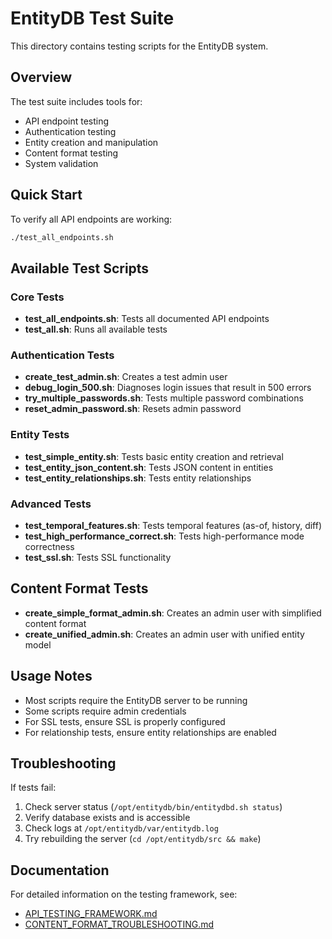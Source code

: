 # EntityDB Test Suite

This directory contains testing scripts for the EntityDB system.

## Overview

The test suite includes tools for:
- API endpoint testing
- Authentication testing
- Entity creation and manipulation
- Content format testing
- System validation

## Quick Start

To verify all API endpoints are working:

```bash
./test_all_endpoints.sh
```

## Available Test Scripts

### Core Tests

- **test_all_endpoints.sh**: Tests all documented API endpoints
- **test_all.sh**: Runs all available tests

### Authentication Tests

- **create_test_admin.sh**: Creates a test admin user
- **debug_login_500.sh**: Diagnoses login issues that result in 500 errors
- **try_multiple_passwords.sh**: Tests multiple password combinations
- **reset_admin_password.sh**: Resets admin password

### Entity Tests

- **test_simple_entity.sh**: Tests basic entity creation and retrieval
- **test_entity_json_content.sh**: Tests JSON content in entities
- **test_entity_relationships.sh**: Tests entity relationships

### Advanced Tests

- **test_temporal_features.sh**: Tests temporal features (as-of, history, diff)
- **test_high_performance_correct.sh**: Tests high-performance mode correctness
- **test_ssl.sh**: Tests SSL functionality

## Content Format Tests

- **create_simple_format_admin.sh**: Creates an admin user with simplified content format
- **create_unified_admin.sh**: Creates an admin user with unified entity model

## Usage Notes

- Most scripts require the EntityDB server to be running
- Some scripts require admin credentials
- For SSL tests, ensure SSL is properly configured
- For relationship tests, ensure entity relationships are enabled

## Troubleshooting

If tests fail:

1. Check server status (`/opt/entitydb/bin/entitydbd.sh status`)
2. Verify database exists and is accessible
3. Check logs at `/opt/entitydb/var/entitydb.log`
4. Try rebuilding the server (`cd /opt/entitydb/src && make`)

## Documentation

For detailed information on the testing framework, see:
- [API_TESTING_FRAMEWORK.md](/opt/entitydb/docs/API_TESTING_FRAMEWORK.md)
- [CONTENT_FORMAT_TROUBLESHOOTING.md](/opt/entitydb/docs/CONTENT_FORMAT_TROUBLESHOOTING.md)